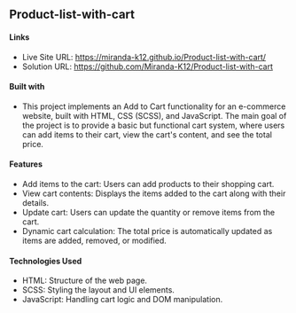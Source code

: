 ## Product-list-with-cart

#### Links
- Live Site URL: https://miranda-k12.github.io/Product-list-with-cart/
- Solution URL: https://github.com/Miranda-K12/Product-list-with-cart
#### Built with
- This project implements an Add to Cart functionality for an e-commerce website, built with HTML, CSS (SCSS), and JavaScript. The main goal of the project is to provide a basic but functional cart system, where users can add items to their cart, view the cart's content, and see the total price.
#### Features
- Add items to the cart: Users can add products to their shopping cart.
- View cart contents: Displays the items added to the cart along with their details.
- Update cart: Users can update the quantity or remove items from the cart.
- Dynamic cart calculation: The total price is automatically updated as items are added, removed, or modified.
#### Technologies Used
- HTML: Structure of the web page.
- SCSS: Styling the layout and UI elements.
- JavaScript: Handling cart logic and DOM manipulation.
